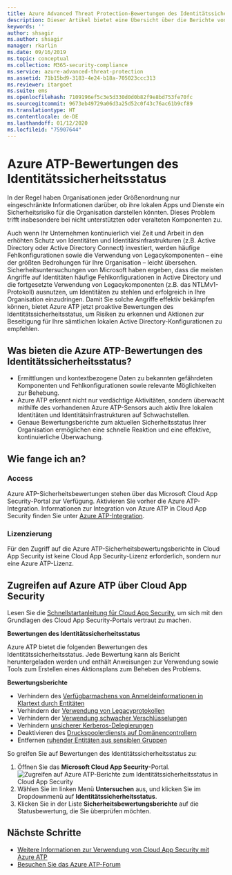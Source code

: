 ```yaml
---
title: Azure Advanced Threat Protection-Bewertungen des Identitätssicherheitsstatus | Microsoft-Dokumentation
description: Dieser Artikel bietet eine Übersicht über die Berichte von Azure ATP zur Bewertung des Identitätssicherheitsstatus.
keywords: ''
author: shsagir
ms.author: shsagir
manager: rkarlin
ms.date: 09/16/2019
ms.topic: conceptual
ms.collection: M365-security-compliance
ms.service: azure-advanced-threat-protection
ms.assetid: 71b15bd9-3183-4e24-b18a-705023ccc313
ms.reviewer: itargoet
ms.suite: ems
ms.openlocfilehash: 7109196ef5c3e5d330d0d0b82f9e8bd753fe70fc
ms.sourcegitcommit: 9673eb49729a06d3a25d52c0f43c76ac61b9cf89
ms.translationtype: HT
ms.contentlocale: de-DE
ms.lasthandoff: 01/12/2020
ms.locfileid: "75907644"
---
```

# <a name="azure-atps-identity-security-posture-assessments"></a>Azure ATP-Bewertungen des Identitätssicherheitsstatus
 
In der Regel haben Organisationen jeder Größenordnung nur eingeschränkte Informationen darüber, ob ihre lokalen Apps und Dienste ein Sicherheitsrisiko für die Organisation darstellen könnten. Dieses Problem trifft insbesondere bei nicht unterstützten oder veralteten Komponenten zu. 

Auch wenn Ihr Unternehmen kontinuierlich viel Zeit und Arbeit in den erhöhten Schutz von Identitäten und Identitätsinfrastrukturen (z.B. Active Directory oder Active Directory Connect) investiert, werden häufige Fehlkonfigurationen sowie die Verwendung von Legacykomponenten – eine der größten Bedrohungen für Ihre Organisation – leicht übersehen. Sicherheitsuntersuchungen von Microsoft haben ergeben, dass die meisten Angriffe auf Identitäten häufige Fehlkonfigurationen in Active Directory und die fortgesetzte Verwendung von Legacykomponenten (z.B. das NTLMv1-Protokoll) ausnutzen, um Identitäten zu stehlen und erfolgreich in Ihre Organisation einzudringen. Damit Sie solche Angriffe effektiv bekämpfen können, bietet Azure ATP jetzt proaktive Bewertungen des Identitätssicherheitsstatus, um Risiken zu erkennen und Aktionen zur Beseitigung für Ihre sämtlichen lokalen Active Directory-Konfigurationen zu empfehlen. 

## <a name="what-do-azure-atp-identity-security-posture-assessments-provide"></a>Was bieten die Azure ATP-Bewertungen des Identitätssicherheitsstatus?  
- Ermittlungen und kontextbezogene Daten zu bekannten gefährdeten Komponenten und Fehlkonfigurationen sowie relevante Möglichkeiten zur Behebung.
- Azure ATP erkennt nicht nur verdächtige Aktivitäten, sondern überwacht mithilfe des vorhandenen Azure ATP-Sensors auch aktiv Ihre lokalen Identitäten und Identitätsinfrastrukturen auf Schwachstellen. 
- Genaue Bewertungsberichte zum aktuellen Sicherheitsstatus Ihrer Organisation ermöglichen eine schnelle Reaktion und eine effektive, kontinuierliche Überwachung. 

## <a name="how-do-i-get-started"></a>Wie fange ich an? 

### <a name="access"></a>Access

Azure ATP-Sicherheitsbewertungen stehen über das Microsoft Cloud App Security-Portal zur Verfügung. Aktivieren Sie vorher die Azure ATP-Integration. Informationen zur Integration von Azure ATP in Cloud App Security finden Sie unter [Azure ATP-Integration](https://docs.microsoft.com/cloud-app-security/aatp-integration). 

### <a name="licensing"></a>Lizenzierung

Für den Zugriff auf die Azure ATP-Sicherheitsbewertungsberichte in Cloud App Security ist keine Cloud App Security-Lizenz erforderlich, sondern nur eine Azure ATP-Lizenz. 

## <a name="access-azure-atp-using-cloud-app-security"></a>Zugreifen auf Azure ATP über Cloud App Security 

Lesen Sie die [Schnellstartanleitung für Cloud App Security](https://docs.microsoft.com/cloud-app-security/getting-started-with-cloud-app-security), um sich mit den Grundlagen des Cloud App Security-Portals vertraut zu machen. 

**Bewertungen des Identitätssicherheitsstatus**

Azure ATP bietet die folgenden Bewertungen des Identitätssicherheitsstatus. Jede Bewertung kann als Bericht heruntergeladen werden und enthält Anweisungen zur Verwendung sowie Tools zum Erstellen eines Aktionsplans zum Beheben des Problems. 

**Bewertungsberichte**
- Verhindern des [Verfügbarmachens von Anmeldeinformationen in Klartext durch Entitäten](atp-cas-isp-clear-text.md)
- Verhindern der [Verwendung von Legacyprotokollen](atp-cas-isp-legacy-protocols.md)
- Verhindern der [Verwendung schwacher Verschlüsselungen](atp-cas-isp-weak-cipher.md)
- Verhindern [unsicherer Kerberos-Delegierungen](atp-cas-isp-unconstrained-kerberos.md)
- Deaktivieren des [Druckspoolerdiensts auf Domänencontrollern](atp-cas-isp-print-spooler.md)
- Entfernen [ruhender Entitäten aus sensiblen Gruppen](atp-cas-isp-dormant-entities.md)

So greifen Sie auf Bewertungen des Identitätssicherheitsstatus zu:
1. Öffnen Sie das **Microsoft Cloud App Security**-Portal. 
    ![Zugreifen auf Azure ATP-Berichte zum Identitätssicherheitsstatus in Cloud App Security](media/atp-cas-isp-report-1.png)
1. Wählen Sie im linken Menü **Untersuchen** aus, und klicken Sie im Dropdownmenü auf **Identitätssicherheitsstatus**. 
1. Klicken Sie in der Liste **Sicherheitsbewertungsberichte** auf die Statusbewertung, die Sie überprüfen möchten.  


## <a name="next-steps"></a>Nächste Schritte
- [Weitere Informationen zur Verwendung von Cloud App Security mit Azure ATP](atp-activities-filtering-mcas.md)
- [Besuchen Sie das Azure ATP-Forum](https://aka.ms/azureatpcommunity)

